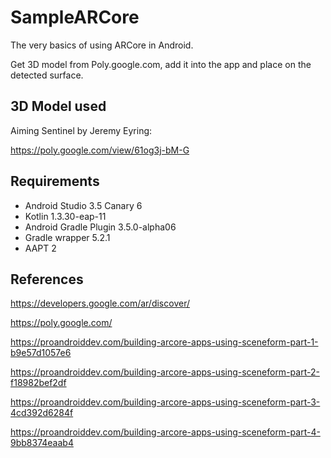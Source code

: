 # SampleARCore
The very basics of using ARCore in Android.

Get 3D model from Poly.google.com, add it into the app and place on the detected surface.

## 3D Model used

Aiming Sentinel by Jeremy Eyring:

https://poly.google.com/view/61og3j-bM-G

## Requirements
* Android Studio 3.5 Canary 6
* Kotlin 1.3.30-eap-11
* Android Gradle Plugin 3.5.0-alpha06
* Gradle wrapper 5.2.1
* AAPT 2

## References
https://developers.google.com/ar/discover/

https://poly.google.com/

https://proandroiddev.com/building-arcore-apps-using-sceneform-part-1-b9e57d1057e6

https://proandroiddev.com/building-arcore-apps-using-sceneform-part-2-f18982bef2df

https://proandroiddev.com/building-arcore-apps-using-sceneform-part-3-4cd392d6284f

https://proandroiddev.com/building-arcore-apps-using-sceneform-part-4-9bb8374eaab4